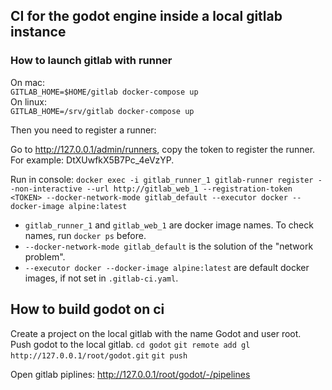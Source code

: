 ## CI for the godot engine inside a local gitlab instance

### How to launch gitlab with runner

On mac:  
`GITLAB_HOME=$HOME/gitlab docker-compose up`  
On linux:  
`GITLAB_HOME=/srv/gitlab docker-compose up`

Then you need to register a runner:  

Go to http://127.0.0.1/admin/runners, copy the token to register the runner. For example: DtXUwfkX5B7Pc_4eVzYP.

Run in console:
`docker exec -i gitlab_runner_1 gitlab-runner register --non-interactive --url http://gitlab_web_1 --registration-token <TOKEN> --docker-network-mode gitlab_default --executor docker --docker-image alpine:latest`

* `gitlab_runner_1` and `gitlab_web_1` are docker image names. To check names, run `docker ps` before.
* `--docker-network-mode gitlab_default` is the solution of the "network problem".
* `--executor docker --docker-image alpine:latest` are default docker images, if not set in `.gitlab-ci.yaml`.

## How to build godot on ci

Create a project on the local gitlab with the name Godot and user root.  
Push godot to the local gitlab.
`cd godot`
`git remote add gl http://127.0.0.1/root/godot.git`
`git push`

Open gitlab piplines: http://127.0.0.1/root/godot/-/pipelines







